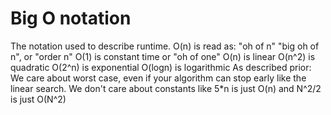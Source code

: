 # Big O notation
The notation used to describe runtime.
O(n) is read as: "oh of n" "big oh of n", or "order n"
O(1) is constant time or "oh of one"
O(n) is linear
O(n^2) is quadratic
O(2^n) is exponential
O(logn) is logarithmic
As described prior:
We care about worst case, even if your algorithm can stop early like the linear search.
We don't care about constants like 5*n is just O(n)   and   N^2/2  is just O(N^2)